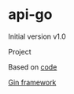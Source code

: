 # api-go
Initial version v1.0

Project

Based on [code](https://go.dev/doc/tutorial/web-service-gin)

[Gin framework](https://pkg.go.dev/github.com/gin-gonic/gin)
